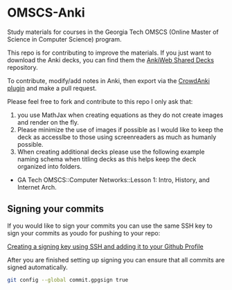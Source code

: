 # OMSCS-Anki

Study materials for courses in the Georgia Tech OMSCS (Online Master of Science in Computer Science) program.

This repo is for contributing to improve the materials. If you just want to download the Anki decks, you can find them the [AnkiWeb Shared Decks](https://ankiweb.net/shared/byauthor/1983308770) repository.

To contribute, modify/add notes in Anki, then export via the [CrowdAnki plugin](https://ankiweb.net/shared/info/1788670778) and make a pull request.

Please feel free to fork and contribute to this repo I only ask that:

1. you use MathJax when creating equations as they do not create images and render on the fly.
2. Please minimize the use of images if possible as I would like to keep the deck as accesslbe to those using screenreaders as much as humanly possible.
3. When creating additional decks please use the following example naming schema when titling decks as this helps keep the deck organized into folders.

- GA Tech OMSCS::Computer Networks::Lesson 1: Intro, History, and Internet Arch.

## Signing your commits

If you would like to sign your commits you can use the same SSH key to sign your commits as youdo for pushing to your repo:

[Creating a signing key using SSH and adding it to your Github Profile](https://docs.github.com/en/authentication/managing-commit-signature-verification/about-commit-signature-verification#ssh-commit-signature-verification)

After you are finished setting up signing you can ensure that all commits are signed automatically.

```bash
git config --global commit.gpgsign true
```
